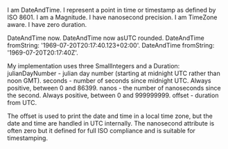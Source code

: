 I am DateAndTime.I represent a point in time or timestamp as defined by ISO 8601. I am a Magnitude. I have nanosecond precision.I am TimeZone aware. I have zero duration.  DateAndTime now.  DateAndTime now asUTC rounded.  DateAndTime fromString: '1969-07-20T20:17:40.123+02:00'.  DateAndTime fromString: '1969-07-20T20:17:40Z'.My implementation uses three SmallIntegers and a Duration:  julianDayNumber - julian day number (starting at midnight UTC rather than noon GMT).  seconds - number of seconds since midnight UTC. Always positive, between 0 and 86399.  nanos	 - the number of nanoseconds since the second. Always positive, between 0 and 999999999.  offset	- duration from UTC.The offset is used to print the date and time in a local time zone, but the date and time are handled in UTC internally.The nanosecond attribute is often zero but it defined for full ISO compliance and is suitable for timestamping.
